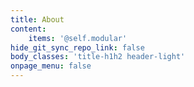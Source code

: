 ```yaml
---
title: About
content:
    items: '@self.modular'
hide_git_sync_repo_link: false
body_classes: 'title-h1h2 header-light'
onpage_menu: false
---
```


